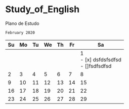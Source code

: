 # Study_of_English


Plano de Estudo 



    February 2020   

|Su| Mo| Tu| We| Th| Fr| Sa|
|--|---|---|---|---|---|---|
|  |   |   |   |   |   |  1 <br>- [x] dsfdsfsdfsd <br> - []fsdfsdfsd|
| 2|  3|  4|  5|  6|  7|  8|
| 9| 10| 11| 12| 13| 14| 15|
|16| 17| 18| 19| 20| 21| 22|
|23| 24| 25| 26| 27| 28| 29|

